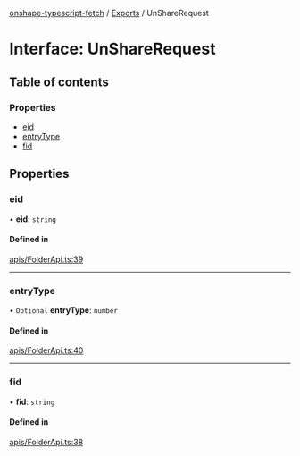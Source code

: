 [onshape-typescript-fetch](../README.md) / [Exports](../modules.md) / UnShareRequest

# Interface: UnShareRequest

## Table of contents

### Properties

- [eid](UnShareRequest.md#eid)
- [entryType](UnShareRequest.md#entrytype)
- [fid](UnShareRequest.md#fid)

## Properties

### eid

• **eid**: `string`

#### Defined in

[apis/FolderApi.ts:39](https://github.com/toebes/onshape-typescript-fetch/blob/3e11ae1/apis/FolderApi.ts#L39)

___

### entryType

• `Optional` **entryType**: `number`

#### Defined in

[apis/FolderApi.ts:40](https://github.com/toebes/onshape-typescript-fetch/blob/3e11ae1/apis/FolderApi.ts#L40)

___

### fid

• **fid**: `string`

#### Defined in

[apis/FolderApi.ts:38](https://github.com/toebes/onshape-typescript-fetch/blob/3e11ae1/apis/FolderApi.ts#L38)
